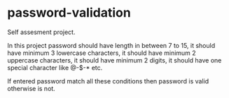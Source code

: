 # password-validation
Self assesment project.

In this project password should have length in between 7 to 15, it should have minimum 3 lowercase characters, it should have minimum 2 uppercase characters, it should have
minimum 2 digits, it should have one special character like @-$-* etc.

If entered password match all these conditions then password is valid otherwise is not.
